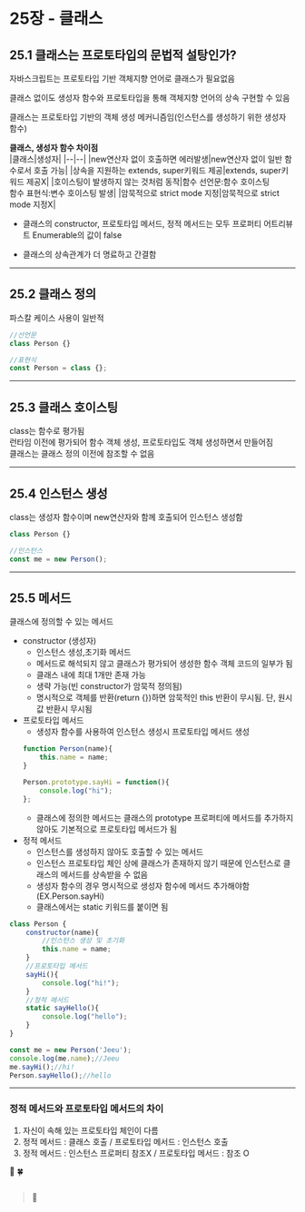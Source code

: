 # 25장 - 클래스
## 25.1 클래스는 프로토타입의 문법적 설탕인가?
자바스크립트는 프로토타입 기반 객체지향 언어로 클래스가 필요없음

클래스 없이도 생성자 함수와 프로토타입을 통해 객체지향 언어의 상속 구현할 수 있음

클래스는 프로토타입 기반의 객체 생성 메커니즘임(인스턴스를 생성하기 위한 생성자 함수)

**클래스, 생성자 함수 차이점<br>**
|클래스|생성자|
|--|--|
|new연산자 없이 호출하면 에러발생|new연산자 없이 일반 함수로서 호출 가능|
|상속을 지원하는 extends, super키워드 제공|extends, super키워드 제공X|
|호이스팅이 발생하지 않는 것처럼 동작|함수 선언문:함수 호이스팅<br> 함수 표현식:변수 호이스팅 발생|
|암묵적으로 strict mode 지정|암묵적으로 strict mode 지정X|

- 클래스의 constructor, 프로토타입 메서드, 정적 메서드는 모두 프로퍼티 어트리뷰트 Enumerable의 값이 false

- 클래스의 상속관계가 더 명료하고 간결함

---
## 25.2 클래스 정의
파스칼 케이스 사용이 일반적
```javascript
//선언문
class Person {}

//표현식
const Person = class {};
```
---
## 25.3 클래스 호이스팅
class는 함수로 평가됨<br>
런타임 이전에 평가되어 함수 객체 생성, 프로토타입도 객체 생성하면서 만들어짐<br>
클래스는 클래스 정의 이전에 참조할 수 없음

---
## 25.4 인스턴스 생성
class는 생성자 함수이며 new연산자와 함께 호출되어 인스턴스 생성함
```javascript
class Person {}

//인스턴스
const me = new Person();
```
---
## 25.5 메서드
클래스에 정의할 수 있는 메서드
- constructor (생성자)
    - 인스턴스 생성,초기화 메서드
    - 메서드로 해석되지 않고 클래스가 평가되어 생성한 함수 객체 코드의 일부가 됨
    - 클래스 내에 최대 1개만 존재 가능
    - 생략 가능(빈 constructor가 암묵적 정의됨)
    - 명시적으로 객체를 반환(return {})하면 암묵적인 this 반환이 무시됨. 단, 원시값 반환시 무시됨
- 프로토타입 메서드
    - 생성자 함수를 사용하여 인스턴스 생성시 프로토타입 메서드 생성
    ```javascript
    function Person(name){
        this.name = name;
    }

    Person.prototype.sayHi = function(){
        console.log("hi");
    };
    ```
    - 클래스에 정의한 메서드는 클래스의 prototype 프로퍼티에 메서드를 추가하지 않아도 기본적으로 프로토타입 메서드가 됨
- 정적 메서드
    - 인스턴스를 생성하지 않아도 호출할 수 있는 메서드
    - 인스턴스 프로토타입 체인 상에 클래스가 존재하지 않기 때문에 인스턴스로 클래스의 메서드를 상속받을 수 없음
    - 생성자 함수의 경우 명시적으로 생성자 함수에 메서드 추가해야함 (EX.Person.sayHi)
    - 클래스에서는 static 키워드를 붙이면 됨

```javascript
class Person {
    constructor(name){
        //인스턴스 생성 및 초기화
        this.name = name;
    }
    //프로토타입 메서드
    sayHi(){
        console.log("hi!");
    }
    //정적 메서드
    static sayHello(){
        console.log("hello");
    }
}

const me = new Person('Jeeu');
console.log(me.name);//Jeeu
me.sayHi();//hi!
Person.sayHello();//hello
```
---
### 정적 메서드와 프로토타입 메서드의 차이
1. 자신이 속해 있는 프로토타입 체인이 다름
2. 정적 메서드 : 클래스 호출 / 프로토타입 메서드 : 인스턴스 호출
3. 정적 메서드 : 인스턴스 프로퍼티 참조X / 프로토타입 메서드 : 참조 O


🌟
🍀

```javascript

```
>📌  <br>

